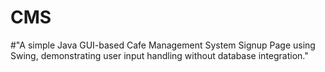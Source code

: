 # CMS

#"A simple Java GUI-based Cafe Management System Signup Page using Swing, demonstrating user input handling without database integration."
